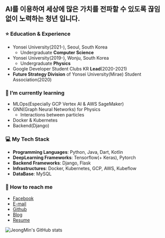 ## AI를 이용하여 세상에 많은 가치를 전파할 수 있도록 끊임없이 노력하는 청년 입니다.

### ⭐️ Education & Experience
- Yonsei University(2021-), Seoul, South Korea
  - Undergraduate **Computer Science**
- Yonsei University(2019-), Wonju, South Korea
  - Undergraduate **Physics**
- Google Developer Student Clubs KR **Lead**(2020-2021)
- **Future Strategy Division** of Yonsei University(Mirae) Student Association(2020)

### 🌱 I’m currently learning 
- MLOps(Especially GCP Vertex AI & AWS SageMaker)
- GNN(Graph Neural Networks) for Physics
  - Interactions between particles
- Docker & Kubernetes
- Backend(Django)

### 💻 My Tech Stack
- **Programming Languages**: Python, Java, Dart, Kotlin
- **DeepLearning Frameworks**: Tensorflow(+ Keras), Pytorch
- **Backend Frameworks**: Django, Flask
- **Infrastructures**: Docker, Kubernetes, GCP, AWS, Kubeflow
- **DataBase**: MySQL

### 📮 How to reach me
- [Facebook](https://www.facebook.com/JeongMinDo0727/)
- [E-mail](mailto:dojm0727@gmail.com)
- [Github](https://github.com/silverstar0727)
- [Blog](https://velog.io/@djm0727)
- [Resume](https://zest-break-fb2.notion.site/Jeongmin-Do-5899d3df33df4f83ad67a30f7d2ac75b)

![JeongMin's GitHub stats](https://github-readme-stats.vercel.app/api?username=silverstar0727&show_icons=true&theme=vue-dark)
